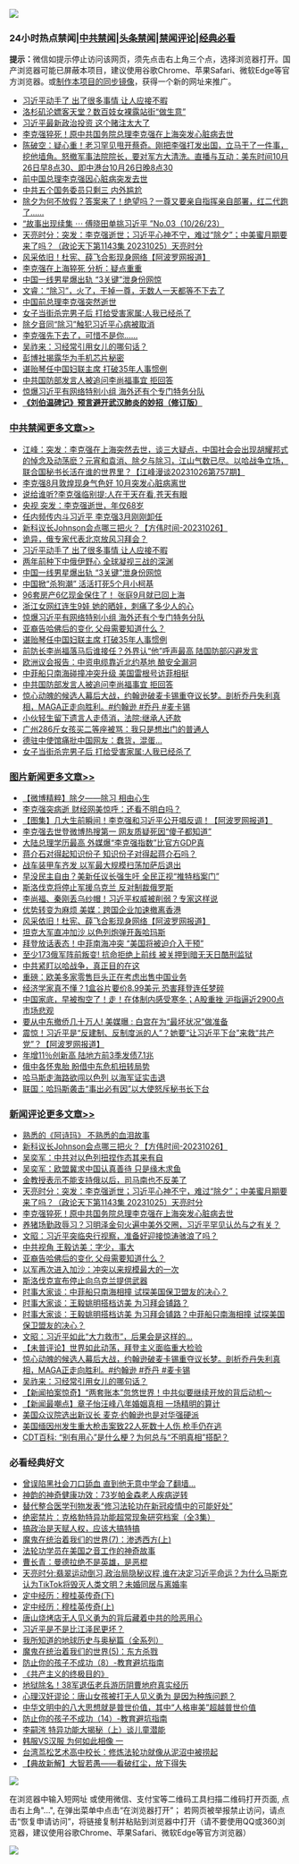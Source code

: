 ![](https://raw.githubusercontent.com/jsvpn/jsproxy/dev/64photo/fqnews-qr.jpg)

<div id="tt">
<h3>24小时热点禁闻|<a href="#%E4%B8%AD%E5%85%B1%E7%A6%81%E9%97%BB%E6%9B%B4%E5%A4%9A%E6%96%87%E7%AB%A0">中共禁闻</a>|<a href="#%E5%9B%BE%E7%89%87%E6%96%B0%E9%97%BB%E6%9B%B4%E5%A4%9A%E6%96%87%E7%AB%A0">头条禁闻</a>|<a href="#%E6%96%B0%E9%97%BB%E8%AF%84%E8%AE%BA%E6%9B%B4%E5%A4%9A%E6%96%87%E7%AB%A0">禁闻评论|<a href="#%E5%BF%85%E7%9C%8B%E7%BB%8F%E5%85%B8%E5%A5%BD%E6%96%87">经典必看</a></h3>
<div><b>提示：</b>微信如提示停止访问该网页，须先点击右上角三个点，选择浏览器打开。国产浏览器可能已屏蔽本项目，建议使用谷歌Chrome、苹果Safari、微软Edge等官方浏览器。或<a href="%E5%88%B6%E4%BD%9Cgit%E7%A6%81%E9%97%BB%E9%95%9C%E5%83%8F.md">制作本项目的同步镜像</a>，获得一个新的网址来推广。</div>
<ul>

<li><a href="/cbnews/20231027/1952821.md">习近平动手了 出了很多事情 让人应接不暇</a></li>
<li><a href="/cnnews/20231026/1952580.md">洛杉矶沦嫖客天堂？数百妓女裸露站街“做生意”</a></li>
<li><a href="/cnnews/20231027/1952786.md">习近平最新政治投资 这个赌注太大了</a></li>
<li><a href="/comments/20231027/1952901.md">李克强猝死！原中共国务院总理李克强在上海突发心脏病去世</a></li>
<li><a href="/sohnews/20231026/1952615.md">陈破空：疑心重！老习罕见甩开蔡奇。刚把李强打发出国，立马干了一件事，挖他墙角。怒撤军事法院院长，要对军方大清洗。直播与互动：美东时间10月26日早8点30、即中港台10月26日晚8点30</a></li>
<li><a href="/headline/20231027/1952892.md">前中国总理李克强因心脏病突发去世</a></li>
<li><a href="/ssgc/20231026/1952544.md">中共五个国务委员只剩三 内外尴尬</a></li>
<li><a href="/sohnews/20231026/1952649.md">除夕为何不放假？答案来了！绝望吗？一尊又要亲自指挥亲自部署，红二代跑了……</a></li>
<li><a href="/sohnews/20231027/1952767.md">“故事出现续集 ⋯ 傅晓田单挑习近平 ”No.03（10/26/23）</a></li>
<li><a href="/comments/20231027/1952905.md">天亮时分：突发：李克强逝世；习近平心神不宁，难过“除夕”；中美蜜月期要来了吗？（政论天下第1143集 20231025）天亮时分</a></li>
<li><a href="/topimagenews/20231026/1952566.md">风采依旧！杜宪、薛飞合影现身网络【阿波罗网报道】</a></li>
<li><a href="/ccpdope/20231027/1952928.md">李克强在上海猝死 分析：疑点重重</a></li>
<li><a href="/cbnews/20231027/1952819.md">中国一线男星爆出轨 “3关键”泄身份网惊</a></li>
<li><a href="/sohnews/20231026/1952613.md">文睿：“除习”，火了，干掉一尊，无数人一天都等不下去了</a></li>
<li><a href="/headline/20231027/1952907.md">中国前总理李克强突然逝世</a></li>
<li><a href="/cbnews/20231026/1952483.md">女子当街杀完男子后 打给受害家属:人我已经杀了</a></li>
<li><a href="/ccpdope/20231026/1952694.md">除夕音同“除习”触犯习近平心病被取消</a></li>
<li><a href="/sohnews/20231027/1952929.md">李克强先下去了，可惜不是你……</a></li>
<li><a href="/comments/20231026/1952568.md">吴祚来：习经常引用女儿的哪句话？</a></li>
<li><a href="/ssgc/20231027/1952771.md">彭博社揭露华为手机芯片秘密</a></li>
<li><a href="/cbnews/20231027/1952721.md">谌贻琴任中国妇联主席 打破35年人事惯例</a></li>
<li><a href="/cbnews/20231026/1952642.md">中共国防部发言人被追问李尚福事宜 拒回答</a></li>
<li><a href="/cbnews/20231027/1952793.md">惊爆习近平有网络特别小组 海外还有个专门特务分队</a></li>
<li><b><a href="/comments/20200207/1272816.md" target="_blank">《刘伯温碑记》预言避开武汉肺炎的妙招（修订版）</a></b></li>
</ul>
</div>

<div class="catlist">
<h3><a href="/cbnews/" target="_blank">中共禁闻</a><span><a href="/cbnews/" target="_blank" rel="nofollow">更多文章>></a></span></h3>
<ul>
<li><a href="/cbnews/20231027/1952987.md" target="_blank">江峰：突发：李克强在上海突然去世，谈三大疑点，中国社会会出现胡耀邦式的悼念及动荡麽？元宵和袁消、除夕与除习，江山气数已尽。以哈战争立场，联合国秘书长活在谁的世界里？【江峰漫谈20231026第757期】</a></li>
<li><a href="/cbnews/20231027/1952958.md" target="_blank">李克强8月敦煌现身气色好 10月突发心脏病离世</a></li>
<li><a href="/cbnews/20231027/1952956.md" target="_blank">说给谁听?李克强临别提:人在干天在看,苍天有眼</a></li>
<li><a href="/cbnews/20231027/1952955.md" target="_blank">央视 突发：李克强逝世，年仅68岁</a></li>
<li><a href="/cbnews/20231027/1952954.md" target="_blank">任内频传内斗习近平 李克强3月刚刚卸任</a></li>
<li><a href="/comments/20231027/1952943.md" target="_blank">新科议长Johnson会点哪三把火？【方伟时间-20231026】</a></li>
<li><a href="/cbnews/20231027/1952830.md" target="_blank">诡异，俄专家代表北京放风习拜会？</a></li>
<li><a href="/cbnews/20231027/1952821.md" target="_blank">习近平动手了 出了很多事情 让人应接不暇</a></li>
<li><a href="/cbnews/20231027/1952820.md" target="_blank">两年前种下中俄伊野心 全球凝视三战的深渊</a></li>
<li><a href="/cbnews/20231027/1952819.md" target="_blank">中国一线男星爆出轨 “3关键”泄身份网惊</a></li>
<li><a href="/cbnews/20231027/1952818.md" target="_blank">中国掀“杀狗潮” 活活打死5个月小柯基</a></li>
<li><a href="/cbnews/20231027/1952817.md" target="_blank">96套房产6亿现金保住了！ 张庭9月就已回上海</a></li>
<li><a href="/cbnews/20231027/1952816.md" target="_blank">浙江女网红连生9娃 她的晒娃，刺痛了多少人的心</a></li>
<li><a href="/cbnews/20231027/1952793.md" target="_blank">惊爆习近平有网络特别小组 海外还有个专门特务分队</a></li>
<li><a href="/comments/20231027/1952791.md" target="_blank">亚裔告哈佛后的变化 父母需要知道什么？</a></li>
<li><a href="/cbnews/20231027/1952721.md" target="_blank">谌贻琴任中国妇联主席 打破35年人事惯例</a></li>
<li><a href="/cbnews/20231026/1952705.md" target="_blank">前防长李尚福落马后谁接任？外界认“他”呼声最高 陆国防部闪避发言</a></li>
<li><a href="/cbnews/20231026/1952684.md" target="_blank">欧洲议会报告：中资电缆靠近北约基地 酿安全漏洞</a></li>
<li><a href="/cbnews/20231026/1952682.md" target="_blank">中菲船只南海碰撞冲突升级 美国雷根号访菲相挺</a></li>
<li><a href="/cbnews/20231026/1952642.md" target="_blank">中共国防部发言人被追问李尚福事宜 拒回答</a></li>
<li><a href="/comments/20231026/1952629.md" target="_blank">惊心动魄的候选人幕后大战，约翰逊破麦卡锡重夺议长梦。剖析乔丹失利真相，MAGA正走向胜利。#约翰逊 #乔丹 #麦卡锡</a></li>
<li><a href="/cbnews/20231026/1952554.md" target="_blank">小伙轻生留下遗言人走债消，法院:继承人还款</a></li>
<li><a href="/cbnews/20231026/1952531.md" target="_blank">广州286斤女孩买二等座被骂：我只是想出门的普通人</a></li>
<li><a href="/cbnews/20231026/1952490.md" target="_blank">德驻中使馆痛批中国网友：蠢货，混蛋…</a></li>
<li><a href="/cbnews/20231026/1952483.md" target="_blank">女子当街杀完男子后 打给受害家属:人我已经杀了</a></li>

</ul>
</div>
<div class="catlist">
<h3><a href="/topimagenews/" target="_blank">图片新闻</a><span><a href="/topimagenews/" target="_blank" rel="nofollow">更多文章>></a></span></h3>
<ul>
<li><a href="/topimagenews/20231027/1952978.md" target="_blank">【微博精粹】除夕——除习 相由心生</a></li>
<li><a href="/topimagenews/20231027/1952977.md" target="_blank">李克强突病逝 财经网美惊呼：还看不明白吗？</a></li>
<li><a href="/topimagenews/20231027/1952976.md" target="_blank">【图集】几大生前瞬间！李克强和习近平公开唱反调！【阿波罗网报道】</a></li>
<li><a href="/topimagenews/20231027/1952975.md" target="_blank">李克强去世登微博热搜第一 网友质疑死因“傻子都知道”</a></li>
<li><a href="/topimagenews/20231027/1952974.md" target="_blank">大陆总理学历最高 外媒爆“李克强指数”比官方GDP真</a></li>
<li><a href="/topimagenews/20231027/1952953.md" target="_blank">蒋介石对得起知识份子 知识份子对得起蒋介石吗？</a></li>
<li><a href="/topimagenews/20231027/1952803.md" target="_blank">战车装甲车齐发 以军最大规模扫荡加萨后退出</a></li>
<li><a href="/topimagenews/20231026/1952681.md" target="_blank">早没民主自由？美新任议长强生吁 全民正视“推特档案门”</a></li>
<li><a href="/topimagenews/20231026/1952680.md" target="_blank">斯洛伐克将停止军援乌克兰 反对制裁俄罗斯</a></li>
<li><a href="/topimagenews/20231026/1952679.md" target="_blank">李尚福、秦刚丢乌纱帽！习近平权威被削弱？专家这样说</a></li>
<li><a href="/topimagenews/20231026/1952663.md" target="_blank">优势转变为麻烦 美媒：跨国企业加速撤离香港</a></li>
<li><a href="/topimagenews/20231026/1952566.md" target="_blank">风采依旧！杜宪、薛飞合影现身网络【阿波罗网报道】</a></li>
<li><a href="/topimagenews/20231026/1952553.md" target="_blank">坦克大军直冲加沙 以色列炮弹开轰哈玛斯</a></li>
<li><a href="/topimagenews/20231026/1952552.md" target="_blank">拜登放话表态！中菲南海冲突 “美国将被迫介入干预”</a></li>
<li><a href="/topimagenews/20231026/1952522.md" target="_blank">至少173俄军阵前叛变! 抗命拒绝上前线 被关押到暗无天日酷刑监狱</a></li>
<li><a href="/topimagenews/20231026/1952369.md" target="_blank">中共紧盯以哈战争，真正目的在这</a></li>
<li><a href="/topimagenews/20231026/1952339.md" target="_blank">重磅：欧美多家零售巨头正在考虑出售中国业务</a></li>
<li><a href="/topimagenews/20231026/1952267.md" target="_blank">经济学家真不懂？1盒谷片要价8.99美元 恐害拜登连任梦碎</a></li>
<li><a href="/topimagenews/20231025/1952086.md" target="_blank">中国家底，早被掏空了！走！在体制内感受寒冬；A股重挫 沪指逼近2900点 市场悲观</a></li>
<li><a href="/topimagenews/20231025/1952085.md" target="_blank">要从中东撤侨几十万人! 美媒曝 : 白宫在为“最坏状况”做准备</a></li>
<li><a href="/topimagenews/20231025/1952055.md" target="_blank">震惊！习近平是“反建制、反制度派的人”？她要“让习近平下台”来救“共产党”？【阿波罗网报道】</a></li>
<li><a href="/topimagenews/20231025/1952038.md" target="_blank">年增11％创新高 陆地方前3季发债7.1兆</a></li>
<li><a href="/topimagenews/20231025/1952037.md" target="_blank">俄中各怀鬼胎 盼借中东危机扭转局势</a></li>
<li><a href="/topimagenews/20231025/1951976.md" target="_blank">哈马斯走海路欲闯以色列 以海军证实击退</a></li>
<li><a href="/topimagenews/20231025/1951936.md" target="_blank">联国：哈玛斯袭击“事出必有因”以大使怒斥秘书长下台</a></li>

</ul>
</div>
<div class="catlist">
<h3><a href="/comments/" target="_blank">新闻评论</a><span><a href="/comments/" target="_blank" rel="nofollow">更多文章>></a></span></h3>
<ul>
<li><a href="/comments/20231027/1952964.md" target="_blank">熟悉的《阿诗玛》 不熟悉的血泪故事</a></li>
<li><a href="/comments/20231027/1952943.md" target="_blank">新科议长Johnson会点哪三把火？【方伟时间-20231026】</a></li>
<li><a href="/comments/20231027/1952937.md" target="_blank">吴奕军：中共对以色列扭捏作态其来有自</a></li>
<li><a href="/comments/20231027/1952936.md" target="_blank">吴奕军：欧盟冀求中国认真善待 只是缘木求鱼</a></li>
<li><a href="/comments/20231027/1952922.md" target="_blank">金教授表示不能支持俄以后，司马南也不反美了</a></li>
<li><a href="/comments/20231027/1952905.md" target="_blank">天亮时分：突发：李克强逝世；习近平心神不宁，难过“除夕”；中美蜜月期要来了吗？（政论天下第1143集 20231025）天亮时分</a></li>
<li><a href="/comments/20231027/1952901.md" target="_blank">李克强猝死！原中共国务院总理李克强在上海突发心脏病去世</a></li>
<li><a href="/comments/20231027/1952876.md" target="_blank">养猪场勤政辱习？习明泽金句火遍中美外交圈，习近平罕见认怂与之有关？</a></li>
<li><a href="/comments/20231027/1952813.md" target="_blank">文昭：习近平突临央行视察，准备好迎接惊涛骇浪了吗？</a></li>
<li><a href="/comments/20231027/1952804.md" target="_blank">中共视角 王毅访美：字少，事大</a></li>
<li><a href="/comments/20231027/1952791.md" target="_blank">亚裔告哈佛后的变化 父母需要知道什么？</a></li>
<li><a href="/comments/20231027/1952762.md" target="_blank">以军再次进入加沙：冲突以来规模最大的一次</a></li>
<li><a href="/comments/20231027/1952761.md" target="_blank">斯洛伐克宣布停止向乌克兰提供武器</a></li>
<li><a href="/comments/20231027/1952728.md" target="_blank">时事大家谈：中菲船只南海相撞 试探美国保卫盟友的决心？</a></li>
<li><a href="/comments/20231027/1952727.md" target="_blank">时事大家谈：王毅姚明搭档访美 为习拜会铺路？</a></li>
<li><a href="/comments/20231026/1952692.md" target="_blank">时事大家谈：王毅姚明搭档访美 为习拜会铺路？中菲船只南海相撞 试探美国保卫盟友的决心？</a></li>
<li><a href="/comments/20231026/1952662.md" target="_blank">文昭：习近平如此“大力救市”，后果会是这样的&#8230;</a></li>
<li><a href="/comments/20231026/1952652.md" target="_blank">【未普评论】世界如此动荡，拜登主义面临重大检验</a></li>
<li><a href="/comments/20231026/1952629.md" target="_blank">惊心动魄的候选人幕后大战，约翰逊破麦卡锡重夺议长梦。剖析乔丹失利真相，MAGA正走向胜利。#约翰逊 #乔丹 #麦卡锡</a></li>
<li><a href="/comments/20231026/1952568.md" target="_blank">吴祚来：习经常引用女儿的哪句话？</a></li>
<li><a href="/comments/20231026/1952513.md" target="_blank">【新闻拍案惊奇】“两套账本”忽悠世界！中共似要继续开放的背后动机～</a></li>
<li><a href="/comments/20231026/1952512.md" target="_blank">【新闻最嘲点】章子怡汪峰八年婚姻真相 一场精明的算计</a></li>
<li><a href="/comments/20231026/1952511.md" target="_blank">美国众议院选出新议长 麦克·约翰逊也是对华强硬派</a></li>
<li><a href="/comments/20231026/1952510.md" target="_blank">美国缅因州发生重大枪击案致22人死数十人伤 枪手仍在逃</a></li>
<li><a href="/comments/20231026/1952476.md" target="_blank">CDT百科: “别有用心”是什么梗？为何总与“不明真相”搭配？</a></li>

</ul>
</div>

<div class="catlist">
<h3>必看经典好文</h3>
<ul>
<li><a href="/topimagenews/20200928/1404412.md" target="_blank">曾误陷黑社会刀口舔血 直到他无意中学会了翻墙&#8230;</a></li>
<li><a href="/comments/20220315/1705037.md" target="_blank">神韵的神奇健康功效：73岁帕金森老人疾病逆转</a></li>
<li><a href="/comments/20210720/1518906.md" target="_blank">替代整合医学刊物发表“修习法轮功在新冠疫情中的可能好处”</a></li>
<li><a href="/comments/20200705/783265.md" target="_blank">绝密禁片：克格勃特异功能超常现象研究档案（全3集）</a></li>
<li><a href="/comments/20200814/1379994.md" target="_blank">搞政治是天赋人权，应该大搞特搞</a></li>
<li><a href="/topimagenews/20180527/948369.md" target="_blank">魔鬼在统治着我们的世界(7)：渗透西方(上)</a></li>
<li><a href="/comments/20200511/1326751.md" target="_blank">法轮功学员在美国之音工作的神奇故事</a></li>
<li><a href="/comments/20220727/1763613.md" target="_blank">曹长青：曼德拉绝不是英雄，是恶棍</a></li>
<li><a href="/cbnews/20220620/1747851.md" target="_blank">天亮时分:翡翠运动倒习,政治局隐秘议程,谁在决定习近平命运？为什么马斯克认为TikTok将毁灭人类文明？未婚同居与离婚率</a></li>
<li><a href="/tculture/xiulian/20151108/468739.md" target="_blank">定中经历：穆桂英传奇(下)</a></li>
<li><a href="/tculture/xiulian/20151104/467495.md" target="_blank">定中经历：穆桂英传奇(上)</a></li>
<li><a href="/cbnews/20220615/1745823.md" target="_blank">唐山烧烤店无人见义勇为的背后藏着中共的险恶用心</a></li>
<li><a href="/comments/20220703/1753426.md" target="_blank">习近平是不是比江泽民更坏？</a></li>
<li><a href="/comments/20220601/1740278.md" target="_blank">我所知道的地球历史与奥秘篇（全系列）</a></li>
<li><a href="/topimagenews/20180524/946967.md" target="_blank">魔鬼在统治着我们的世界(5)：东方杀戮</a></li>
<li><a href="/comments/20230923/1937654.md" target="_blank">防止你的孩子不成功（8）-教育避坑指南</a></li>
<li><a href="/bookwiki/20171120/858084.md" target="_blank">《共产主义的终极目的》</a></li>
<li><a href="/cbnews/20200531/1337381.md" target="_blank">地狱除名！38军退伍老兵游历阴曹地府真实经历</a></li>
<li><a href="/comments/20220614/1745276.md" target="_blank">心理汉奸谬论：唐山女孩被打无人见义勇为 是因为种族问题？</a></li>
<li><a href="/comments/20221031/1804538.md" target="_blank">中华文明中的八大思想就是普世价值，其中“人格审美”超越普世价值</a></li>
<li><a href="/comments/20231003/1941694.md" target="_blank">防止你的孩子不成功（14）-教育避坑指南</a></li>
<li><a href="/tculture/xiulian/20160303/508934.md" target="_blank">李嗣涔 特异功能大揭秘（上）谈儿童潜能</a></li>
<li><a href="/bannedvideo/20220228/1697982.md" target="_blank">韩服VS汉服 为何如此相像 一</a></li>
<li><a href="/cbnews/20220707/1755000.md" target="_blank">台湾茑松艺术高中校长：修炼法轮功就像从泥沼中被捞起</a></li>
<li><a href="/comments/20201217/1449706.md" target="_blank">【典故新解】大智若愚——看破红尘，放下得失</a></li>

</ul>
</div>

![](https://raw.githubusercontent.com/jsvpn/jsproxy/dev/64photo/fqnews-qr.jpg)

在浏览器中输入短网址 或使用微信、支付宝等二维码工具扫描二维码打开页面, 点击右上角"...", 在弹出菜单中点击“在浏览器打开”； 若网页被举报禁止访问，请点击“恢复申请访问”，将链接复制并粘贴到浏览器中打开（请不要使用QQ或360浏览器，建议使用谷歌Chrome、苹果Safari、微软Edge等官方浏览器）

![](https://raw.githubusercontent.com/jsvpn/jsproxy/dev/64photo/wx.jpg)